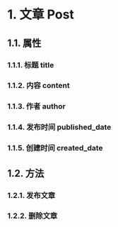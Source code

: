 # 1. 文章 Post
## 1.1. 属性
### 1.1.1. 标题 title
### 1.1.2. 内容 content
### 1.1.3. 作者 author
### 1.1.4. 发布时间 published_date
### 1.1.5. 创建时间 created_date
## 1.2. 方法
### 1.2.1. 发布文章
### 1.2.2. 删除文章